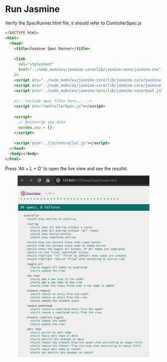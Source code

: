 # Run Jasmine

Verify the SpecRunner.html file, it should refer to ControllerSpec.js

```html
<!DOCTYPE html>
<html>
  <head>
    <title>Jasmine Spec Runner</title>

    <link
      rel="stylesheet"
      href="../node_modules/jasmine-core/lib/jasmine-core/jasmine.css"
    />
    <script src="../node_modules/jasmine-core/lib/jasmine-core/jasmine.js"></script>
    <script src="../node_modules/jasmine-core/lib/jasmine-core/jasmine-html.js"></script>
    <script src="../node_modules/jasmine-core/lib/jasmine-core/boot.js"></script>

    <!-- include spec files here... -->
    <script src="ControllerSpec.js"></script>

    <script>
      // Bootstrap app data
      window.app = {};
    </script>

    <script src="../js/controller.js"></script>
  </head>
  <body></body>
</html>
```

Press 'Alt + L + O' to open the live view and see the results\


<figure><img src="../../../.gitbook/assets/image (9).png" alt=""><figcaption></figcaption></figure>

